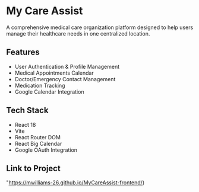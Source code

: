 # My Care Assist

A comprehensive medical care organization platform designed to help users manage their healthcare needs in one centralized location.

## Features

- User Authentication & Profile Management
- Medical Appointments Calendar
- Doctor/Emergency Contact Management 
- Medication Tracking
- Google Calendar Integration

## Tech Stack

- React 18
- Vite
- React Router DOM
- React Big Calendar
- Google OAuth Integration

## Link to Project
"https://mwilliams-26.github.io/MyCareAssist-frontend/)